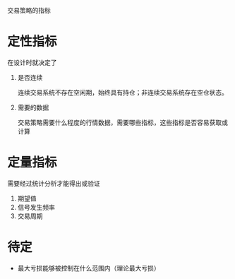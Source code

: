 交易策略的指标

# 定性指标

在设计时就决定了


1. 是否连续

   连续交易系统不存在空闲期，始终具有持仓；非连续交易系统存在空仓状态。

2. 需要的数据

   交易策略需要什么程度的行情数据，需要哪些指标，这些指标是否容易获取或计算

# 定量指标

需要经过统计分析才能得出或验证

1. 期望值
2. 信号发生频率
2. 交易周期


# 待定

- 最大亏损能够被控制在什么范围内（理论最大亏损）
